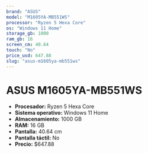 ```yaml
---
brand: "ASUS"
model: "M1605YA-MB551WS"
processor: "Ryzen 5 Hexa Core"
os: "Windows 11 Home"
storage_gb: 1000
ram_gb: 16
screen_cm: 40.64
touch: "No"
price_usd: 647.88
slug: "asus-m1605ya-mb551ws"
---
```


# ASUS M1605YA-MB551WS

- **Procesador:** Ryzen 5 Hexa Core
- **Sistema operativo:** Windows 11 Home
- **Almacenamiento:** 1000 GB
- **RAM:** 16 GB
- **Pantalla:** 40.64 cm
- **Pantalla táctil:** No
- **Precio:** $647.88
